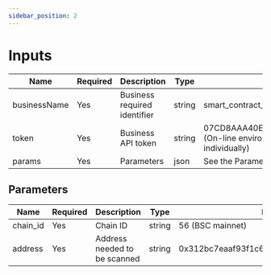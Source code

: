 ```yaml
---
sidebar_position: 2
---
```


# Inputs

Name | Required | Description | Type | Example 
--- | --- | --- | --- |--- 
businessName | Yes | Business required identifier | string | smart_contract_detection_realtime
token | Yes | Business API token | string | 07CD8AAA40ECAD3AF812FF046BA0B91E (On-line environment needed to be applied individually)  
params | Yes | Parameters | json | See the Parameters table below 

## Parameters

Name | Required | Description | Type | Example 
--- | --- | --- | --- |--- 
chain_id | Yes | Chain ID | string | 56 (BSC mainnet)
address | Yes | Address needed to be scanned | string | 0x312bc7eaaf93f1c60dc5afc115fccde161055fb0